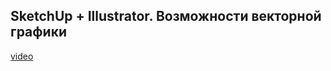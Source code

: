 ## SketchUp + Illustrator. Возможности векторной графики

[video](https://player.softculture.cc/embed/online/DIK/DIK_1.1.11_L5-4_SketchUp_to_Illustrator_Vector_Graphics)